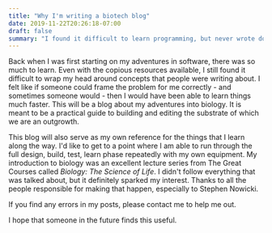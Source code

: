 ```yaml
---
title: "Why I'm writing a biotech blog"
date: 2019-11-22T20:26:18-07:00
draft: false
summary: "I found it difficult to learn programming, but never wrote down my progress. Now maybe my struggles with biology will be able to help someone else."
---
```


Back when I was first starting on my adventures in software, there was so much to learn. Even with the copious resources available, I still found it difficult to wrap my head around concepts that people were writing about. I felt like if someone could frame the problem for me correctly - and sometimes someone would - then I would have been able to learn things much faster. This will be a blog about my adventures into biology. It is meant to be a practical guide to building and editing the substrate of which we are an outgrowth.

This blog will also serve as my own reference for the things that I learn along the way. I'd like to get to a point where I am able to run through the full design, build, test, learn phase repeatedly with my own equipment. My introduction to biology was an excellent lecture series from The Great Courses called _Biology: The Science of Life_. I didn't follow everything that was talked about, but it definitely sparked my interest. Thanks to all the people responsible for making that happen, especially to Stephen Nowicki.

If you find any errors in my posts, please contact me to help me out.

I hope that someone in the future finds this useful.

